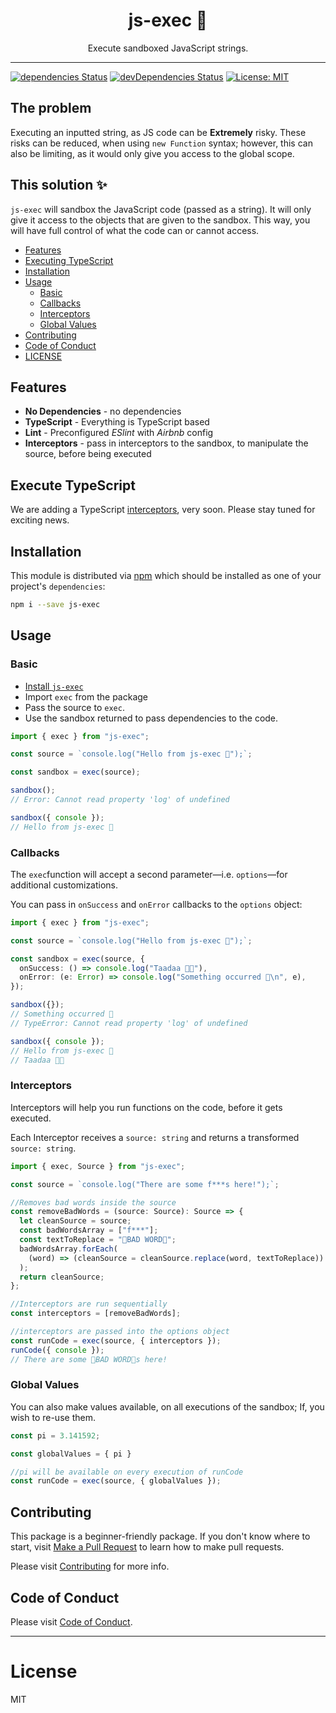 <div align="center">
<h1>js-exec 🧰</h1>

<p> Execute sandboxed JavaScript strings.  </p>
</div>

---

[![dependencies Status](https://david-dm.org/flexdinesh/npm-module-boilerplate/status.svg)](https://david-dm.org/parsasi/js-exec) [![devDependencies Status](https://status.david-dm.org/gh/parsasi/js-exec.svg?type=dev)](https://david-dm.org/parsasi/js-exec?type=dev) [![License: MIT](https://img.shields.io/badge/License-MIT-blue.svg)](https://opensource.org/licenses/MIT)

## The problem

Executing an inputted string, as JS code can be **Extremely** risky. These risks can be reduced, when using `new Function` syntax; however, this can also be limiting, as it would only give you access to the global scope.

## This solution ✨

`js-exec` will sandbox the JavaScript code (passed as a string). It will only give it access to the objects that are given to the sandbox. This way, you will have full control of what the code can or cannot access.

- [Features](#features)
- [Executing TypeScript](#execute-typescript)
- [Installation](#installation)
- [Usage](#usage)
  - [Basic](#usage)
  - [Callbacks](#callbacks)
  - [Interceptors](#interceptors)
  - [Global Values](#global-values)
- [Contributing](#contributing)
- [Code of Conduct](#code-of-conduct)
- [LICENSE](#license)

## Features

- **No Dependencies** - no dependencies
- **TypeScript** - Everything is TypeScript based
- **Lint** - Preconfigured _ESlint_ with _Airbnb_ config
- **Interceptors** - pass in interceptors to the sandbox, to manipulate the source, before being executed

## Execute TypeScript

We are adding a TypeScript [interceptors](#interceptors), very soon. Please stay tuned for exciting news.

## Installation

This module is distributed via [npm](https://www.npmjs.com/) which should be installed as one of your project's `dependencies`:

```bash
npm i --save js-exec
```

## Usage

### Basic

- [Install `js-exec`](#installation)
- Import `exec` from the package
- Pass the source to `exec`.
- Use the sandbox returned to pass dependencies to the code.

```ts
import { exec } from "js-exec";

const source = `console.log("Hello from js-exec 👋");`;

const sandbox = exec(source);

sandbox();
// Error: Cannot read property 'log' of undefined

sandbox({ console });
// Hello from js-exec 👋
```

### Callbacks

The `exec`function will accept a second parameter—i.e. `options`—for additional customizations.

You can pass in `onSuccess` and `onError` callbacks to the `options` object:

```ts
import { exec } from "js-exec";

const source = `console.log("Hello from js-exec 👋");`;

const sandbox = exec(source, {
  onSuccess: () => console.log("Taadaa 🎉🎉"),
  onError: (e: Error) => console.log("Something occurred 🥺\n", e),
});

sandbox({});
// Something occurred 🥺
// TypeError: Cannot read property 'log' of undefined

sandbox({ console });
// Hello from js-exec 👋
// Taadaa 🎉🎉
```

### Interceptors

Interceptors will help you run functions on the code, before it gets executed.

Each Interceptor receives a `source: string` and returns a transformed `source: string`.

```ts
import { exec, Source } from "js-exec";

const source = `console.log("There are some f***s here!");`;

//Removes bad words inside the source
const removeBadWords = (source: Source): Source => {
  let cleanSource = source;
  const badWordsArray = ["f***"];
  const textToReplace = "🚫BAD WORD🚫";
  badWordsArray.forEach(
    (word) => (cleanSource = cleanSource.replace(word, textToReplace))
  );
  return cleanSource;
};

//Interceptors are run sequentially
const interceptors = [removeBadWords];

//interceptors are passed into the options object
const runCode = exec(source, { interceptors });
runCode({ console });
// There are some 🚫BAD WORD🚫s here!
```
### Global Values

You can also make values available, on all executions of the sandbox; If, you wish to re-use them.



```ts
const pi = 3.141592;

const globalValues = { pi }

//pi will be available on every execution of runCode
const runCode = exec(source, { globalValues });
```

## Contributing

This package is a beginner-friendly package. If you don't know where to start, visit [Make a Pull Request](https://makeapullrequest.com/) to learn how to make pull requests.

Please visit [Contributing](CONTRIBUTING.md) for more info.

## Code of Conduct

Please visit [Code of Conduct](CODE_OF_CONDUCT.md).

---

# License

MIT
